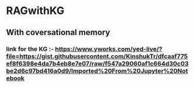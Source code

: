 # RAGwithKG
## With coversational memory
### link for the KG :- https://www.yworks.com/yed-live/?file=https://gist.githubusercontent.com/KinshukTr/dfcaaf775ef8f6398e4da7b4eb8e7e07/raw/f547a29060af1c664d30c03be2d6c97bd416a0d9/Imported%20From%20Jupyter%20Notebook

